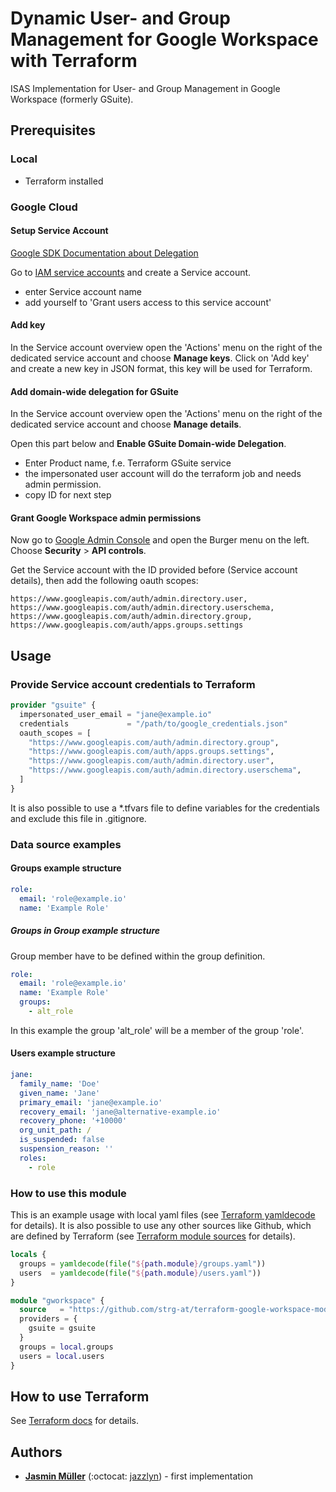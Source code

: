 # Dynamic User- and Group Management for Google Workspace with Terraform
ISAS Implementation for User- and Group Management in Google Workspace (formerly GSuite).
## Prerequisites
### Local
* Terraform installed

### Google Cloud
#### **Setup Service Account**
[Google SDK Documentation about Delegation](https://developers.google.com/admin-sdk/directory/v1/guides/delegation)

Go to [IAM service accounts](https://console.developers.google.com/iam-admin/serviceaccounts) and create a Service account.
* enter Service account name
* add yourself to 'Grant users access to this service account'

#### **Add key**
In the Service account overview open the 'Actions' menu on the right of the dedicated service account and choose **Manage keys**.
Click on 'Add key' and create a new key in JSON format, this key will be used for Terraform.

#### **Add domain-wide delegation for GSuite**
In the Service account overview open the 'Actions' menu on the right of the dedicated service account and choose **Manage details**.

Open this part below and **Enable GSuite Domain-wide Delegation**.
* Enter Product name, f.e. Terraform GSuite service
* the impersonated user account will do the terraform job and needs admin permission.
* copy ID for next step

#### **Grant Google Workspace admin permissions**
Now go to [Google Admin Console](https://admin.google.com) and open the Burger menu on the left. Choose **Security** > **API controls**.

Get the Service account with the ID provided before (Service account details), then add the following oauth scopes:
```
https://www.googleapis.com/auth/admin.directory.user, https://www.googleapis.com/auth/admin.directory.userschema, https://www.googleapis.com/auth/admin.directory.group, https://www.googleapis.com/auth/apps.groups.settings
```

## Usage
### Provide Service account credentials to Terraform
```terraform
provider "gsuite" {
  impersonated_user_email = "jane@example.io"
  credentials             = "/path/to/google_credentials.json"
  oauth_scopes = [
    "https://www.googleapis.com/auth/admin.directory.group",
    "https://www.googleapis.com/auth/apps.groups.settings",
    "https://www.googleapis.com/auth/admin.directory.user",
    "https://www.googleapis.com/auth/admin.directory.userschema",
  ]
}
```
It is also possible to use a *.tfvars file to define variables for the credentials and exclude this file in .gitignore.

### Data source examples
#### **Groups example structure**
```yaml
role:
  email: 'role@example.io'
  name: 'Example Role'
```

##### Groups in Group example structure
Group member have to be defined within the group definition.
```yaml
role:
  email: 'role@example.io'
  name: 'Example Role'
  groups:
    - alt_role
```
In this example the group 'alt_role' will be a member of the group 'role'.


#### **Users example structure**
```yaml
jane:
  family_name: 'Doe'
  given_name: 'Jane'
  primary_email: 'jane@example.io'
  recovery_email: 'jane@alternative-example.io'
  recovery_phone: '+10000'
  org_unit_path: /
  is_suspended: false
  suspension_reason: ''
  roles: 
    - role
```

### How to use this module
This is an example usage with local yaml files (see [Terraform yamldecode](https://www.terraform.io/docs/language/functions/yamldecode.html) for details). It is also possible to use any other sources like Github, which are defined by Terraform (see [Terraform module sources](https://www.terraform.io/docs/language/modules/sources.html) for details).

```terraform
locals {
  groups = yamldecode(file("${path.module}/groups.yaml"))
  users  = yamldecode(file("${path.module}/users.yaml"))
}

module "gworkspace" {
  source   = "https://github.com/strg-at/terraform-google-workspace-module.git"
  providers = {
    gsuite = gsuite
  }
  groups = local.groups
  users = local.users
}
```

## How to use Terraform
See [Terraform docs](https://www.terraform.io/docs/cli/run/index.html) for details.

## Authors

* **[Jasmin Müller](mailto:jasmin.mueller@strg.at)** (:octocat: [jazzlyn](https://github.com/jazzlyn)) - first implementation
